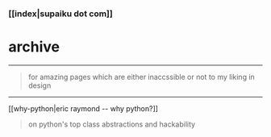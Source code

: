 ### [[index|supaiku dot com]]

# archive

---
> for amazing pages which are either inaccssible or not to my liking in design
---

[[why-python|eric raymond -- why python?]]
> on python's top class abstractions and hackability
